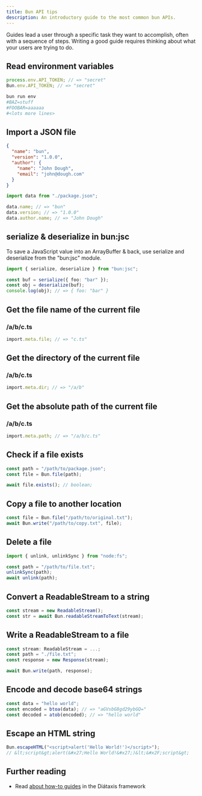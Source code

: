 ```yaml
---
title: Bun API tips
description: An introductory guide to the most common bun APIs.
---
```


Guides lead a user through a specific task they want to accomplish, often with a sequence of steps.
Writing a good guide requires thinking about what your users are trying to do.

## Read environment variables

```ts
process.env.API_TOKEN; // => "secret"
Bun.env.API_TOKEN; // => "secret"
```

```sh
bun run env
#BAZ=stuff
#FOOBAR=aaaaaa
#<lots more lines>
```

## Import a JSON file
```json
{
  "name": "bun",
  "version": "1.0.0",
  "author": {
    "name": "John Dough",
    "email": "john@dough.com"
  }
}
```

```ts
import data from "./package.json";

data.name; // => "bun"
data.version; // => "1.0.0"
data.author.name; // => "John Dough"

```

## serialize & deserialize in bun:jsc
To save a JavaScript value into an ArrayBuffer & back, use serialize and deserialize from the "bun:jsc" module.
```ts
import { serialize, deserialize } from "bun:jsc";

const buf = serialize({ foo: "bar" });
const obj = deserialize(buf);
console.log(obj); // => { foo: "bar" }
```

## Get the file name of the current file

### /a/b/c.ts
```ts
import.meta.file; // => "c.ts"
```

## Get the directory of the current file

### /a/b/c.ts
```ts
import.meta.dir; // => "/a/b"
```

## Get the absolute path of the current file

### /a/b/c.ts
```ts
import.meta.path; // => "/a/b/c.ts"
```

## Check if a file exists

```ts
const path = "/path/to/package.json";
const file = Bun.file(path);

await file.exists(); // boolean;
```

## Copy a file to another location

```ts
const file = Bun.file("/path/to/original.txt");
await Bun.write("/path/to/copy.txt", file);
```

## Delete a file

```ts
import { unlink, unlinkSync } from "node:fs";

const path = "/path/to/file.txt";
unlinkSync(path);
await unlink(path);
```

## Convert a ReadableStream to a string 

```ts
const stream = new ReadableStream();
const str = await Bun.readableStreamToText(stream);
```

## Write a ReadableStream to a file

```ts
const stream: ReadableStream = ...;
const path = "./file.txt";
const response = new Response(stream);

await Bun.write(path, response);
```

## Encode and decode base64 strings

```ts
const data = "hello world";
const encoded = btoa(data); // => "aGVsbG8gd29ybGQ="
const decoded = atob(encoded); // => "hello world"
```

## Escape an HTML string 

```ts
Bun.escapeHTML("<script>alert('Hello World!')</script>");
// &lt;script&gt;alert(&#x27;Hello World!&#x27;)&lt;&#x2F;script&gt;
```

## Further reading

- Read [about how-to guides](https://diataxis.fr/how-to-guides/) in the Diátaxis framework
